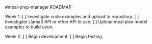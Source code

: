 #meal-prep-managar ROADMAP:

Week 1:
[ ] Investigate code examples and upload to repository.
[ ] Investigate Llama3 API or other API to use.
[ ] Upload meal plan model examples to build upon.

Week 2:
[ ] Begin development.
[ ] Begin testing.